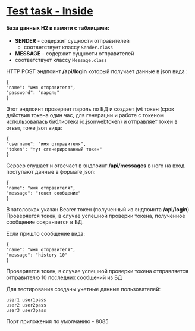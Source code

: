 [Test task - Inside](https://github.com/boomzin/inside)
===============================
#### База данных H2 в памяти с таблицами:
- **SENDER** - содержит сущности отправителей
    - соответствует классу `Sender.class`
- **MESSAGE** - содержит сущности отправителей
- соответствует классу `Message.class`


HTTP POST эндпоинт **/api/login** который получает данные в json вида :
  
    {
    "name": "имя отправителя",
    "password": "пароль"
    }
Этот эндпоинт проверяет пароль по БД и создает jwt токен (срок действия токена один час, для генерации и работе с токеном использовалась библиотека io.jsonwebtoken) и отправляет токен в ответ, тоже json вида:

    {
    "username": "имя отправителя",
    "token": "тут сгенерированный токен"
    }
Сервер слушает и отвечает в эндпоинт **/api/messages** в него на вход поступают данные в формате json:

    {
    "name": "имя отправителя",
    "message": "текст сообщение"
    }
В заголовках указан Bearer токен (полученный из эндпоинта **/api/login**)
Проверяется токен, в случае успешной проверки токена, полученное сообщение сохраняется в БД.

Если пришло сообщение вида:

    {
    "name": "имя отправителя",
    "message": "history 10"
    }
Проверяется токен, в случае успешной проверки токена отправляется отправителю 10 последних сообщений из БД

Для тестирования созданы учетные данные пользователей:

    user1 user1pass
    user2 user2pass
    user3 user3pass

Порт приложения по умолчанию - 8085
